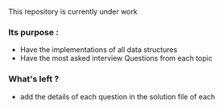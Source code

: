 This repository is currently under work

### Its purpose :
- Have the implementations of all data structures 
- Have the most asked interview Questions from each topic

### What's left ?
- add the details of each question in the solution file of each
